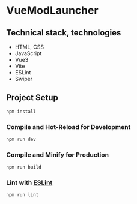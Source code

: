 # VueModLauncher

## Technical stack, technologies

- HTML, CSS
- JavaScript
- Vue3
- Vite
- ESLint
- Swiper

## Project Setup

```sh
npm install
```

### Compile and Hot-Reload for Development

```sh
npm run dev
```

### Compile and Minify for Production

```sh
npm run build
```

### Lint with [ESLint](https://eslint.org/)

```sh
npm run lint
```
